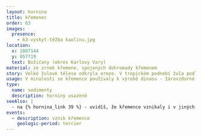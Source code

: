 ```yaml
---
layout: hornina
title: křemenec
order: 63
images:
  presence:
    - 63-vyskyt-těžba kaolinu.jpg
location:
  x: 1007144
  y: 857719
  text: Božičany (okres Karlovy Vary)
material: ze zrnek křemene, spojených dohromady křemenem
story: Velké žulové těleso odkryla eroze. V tropickém podnebí žula podléhala hloubkovému chemickému zvětrávání. Živce se přeměnily v minerál kaolinit - ze svrchní části žulového masivu vzniklo ložisko kaolinu. Při zvětrávání živců se uvolnil oxid křemičitý, který se pak vysrážel na povrchu kaolinu. Nad ložiskem kaolinu se vytvořila křemencová kůra, které se šíká silkrusta.
usage: V minulosti se křemence používaly k výrobě dinasu - žárovzdorné hmoty, kterou se vyzdívají ocelářské a sklářské pece.
type:
  name: sedimenty
  description: horniny usazené
seeAlso: |
  - na {% hornina_link 39 %} - uvidíš, že křemence vznikaly i v jiných obdobích a v odlišném prostředí
events:
  - description: vznik křemence
    geologic-period: tercier
---
```

